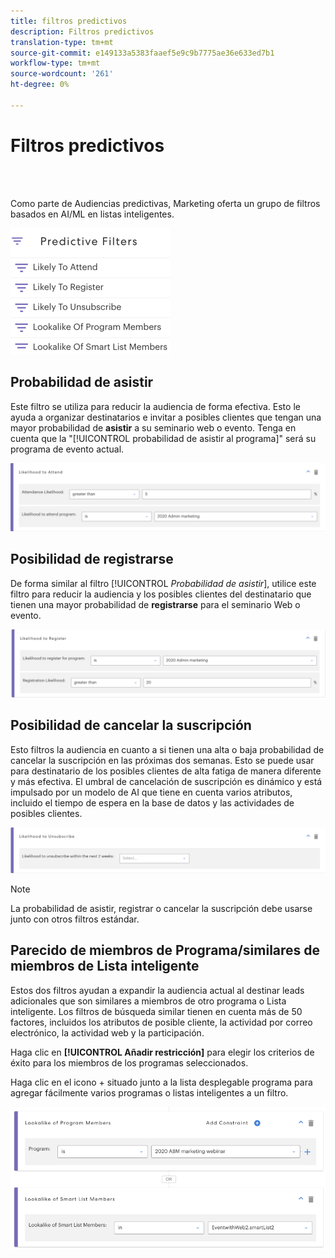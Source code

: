 ```yaml
---
title: filtros predictivos
description: Filtros predictivos
translation-type: tm+mt
source-git-commit: e149133a5383faaef5e9c9b7775ae36e633ed7b1
workflow-type: tm+mt
source-wordcount: '261'
ht-degree: 0%

---
```



# Filtros predictivos

<br> 

Como parte de Audiencias predictivas, Marketing oferta un grupo de filtros basados en AI/ML en listas inteligentes.

![Imagen uno](/help/sky/assets/predictive-audiences/predictive-filters/predictive-filters-1.png)

## Probabilidad de asistir

Este filtro se utiliza para reducir la audiencia de forma efectiva. Esto le ayuda a organizar destinatarios e invitar a posibles clientes que tengan una mayor probabilidad de **asistir** a su seminario web o evento. Tenga en cuenta que la &quot;[!UICONTROL probabilidad de asistir al programa]&quot; será su programa de evento actual.

![Imagen dos](/help/sky/assets/predictive-audiences/predictive-filters/predictive-filters-2.png)

## Posibilidad de registrarse

De forma similar al filtro [!UICONTROL _Probabilidad de asistir_], utilice este filtro para reducir la audiencia y los posibles clientes del destinatario que tienen una mayor probabilidad de **registrarse** para el seminario Web o evento.

![Imagen tres](/help/sky/assets/predictive-audiences/predictive-filters/predictive-filters-3.png)

## Posibilidad de cancelar la suscripción

Esto filtros la audiencia en cuanto a si tienen una alta o baja probabilidad de cancelar la suscripción en las próximas dos semanas. Esto se puede usar para destinatario de los posibles clientes de alta fatiga de manera diferente y más efectiva. El umbral de cancelación de suscripción es dinámico y está impulsado por un modelo de AI que tiene en cuenta varios atributos, incluido el tiempo de espera en la base de datos y las actividades de posibles clientes.

![Imagen Cuatro](/help/sky/assets/predictive-audiences/predictive-filters/predictive-filters-4.png)

>[!NOTE]
>
>La probabilidad de asistir, registrar o cancelar la suscripción debe usarse junto con otros filtros estándar.

## Parecido de miembros de Programa/similares de miembros de Lista inteligente

Estos dos filtros ayudan a expandir la audiencia actual al destinar leads adicionales que son similares a miembros de otro programa o Lista inteligente. Los filtros de búsqueda similar tienen en cuenta más de 50 factores, incluidos los atributos de posible cliente, la actividad por correo electrónico, la actividad web y la participación.

Haga clic en **[!UICONTROL Añadir restricción]** para elegir los criterios de éxito para los miembros de los programas seleccionados.

Haga clic en el icono + situado junto a la lista desplegable programa para agregar fácilmente varios programas o listas inteligentes a un filtro.

![Imagen cinco](/help/sky/assets/predictive-audiences/predictive-filters/predictive-filters-5.png)
